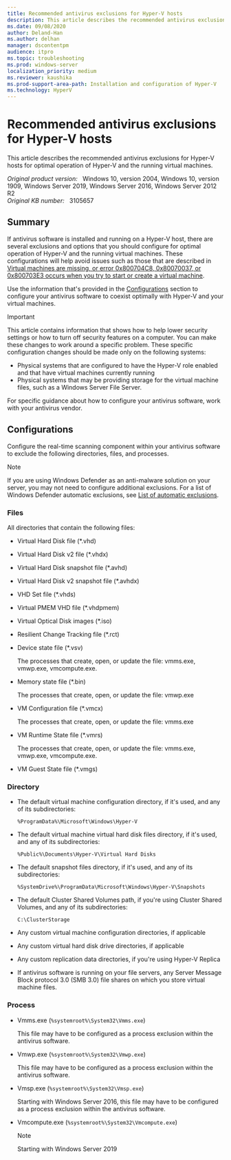 ```yaml
---
title: Recommended antivirus exclusions for Hyper-V hosts
description: This article describes the recommended antivirus exclusions for Hyper-V hosts for optimal operation of Hyper-V and the running virtual machines.
ms.date: 09/08/2020
author: Deland-Han
ms.author: delhan
manager: dscontentpm
audience: itpro
ms.topic: troubleshooting
ms.prod: windows-server
localization_priority: medium
ms.reviewer: kaushika
ms.prod-support-area-path: Installation and configuration of Hyper-V
ms.technology: HyperV
---
```

# Recommended antivirus exclusions for Hyper-V hosts

This article describes the recommended antivirus exclusions for Hyper-V hosts for optimal operation of Hyper-V and the running virtual machines.

_Original product version:_ &nbsp; Windows 10, version 2004, Windows 10, version 1909, Windows Server 2019, Windows Server 2016, Windows Server 2012 R2  
_Original KB number:_ &nbsp; 3105657

## Summary

If antivirus software is installed and running on a Hyper-V host, there are several exclusions and options that you should configure for optimal operation of Hyper-V and the running virtual machines. These configurations will help avoid issues such as those that are described in [Virtual machines are missing, or error 0x800704C8, 0x80070037, or 0x800703E3 occurs when you try to start or create a virtual machine](https://support.microsoft.com/help/961804).

Use the information that's provided in the [Configurations](#configurations) section to configure your antivirus software to coexist optimally with Hyper-V and your virtual machines.

> [!IMPORTANT]
> This article contains information that shows how to help lower security settings or how to turn off security features on a computer. You can make these changes to work around a specific problem. These specific configuration changes should be made only on the following systems:
>
> - Physical systems that are configured to have the Hyper-V role enabled and that have virtual machines currently running
> - Physical systems that may be providing storage for the virtual machine files, such as a Windows Server File Server.

For specific guidance about how to configure your antivirus software, work with your antivirus vendor.

## Configurations

Configure the real-time scanning component within your antivirus software to exclude the following directories, files, and processes.

> [!NOTE]
> If you are using Windows Defender as an anti-malware solution on your server, you may not need to configure additional exclusions. For a list of Windows Defender automatic exclusions, see [List of automatic exclusions](/windows/security/threat-protection/windows-defender-antivirus/configure-server-exclusions-windows-defender-antivirus#list-of-automatic-exclusions).

### Files

All directories that contain the following files:

- Virtual Hard Disk file (*.vhd)

- Virtual Hard Disk v2 file (*.vhdx)

- Virtual Hard Disk snapshot file (*.avhd)

- Virtual Hard Disk v2 snapshot file (*.avhdx)

- VHD Set file (*.vhds)

- Virtual PMEM VHD file (*.vhdpmem)

- Virtual Optical Disk images (*.iso)

- Resilient Change Tracking file (*.rct)
- Device state file (*.vsv)

    The processes that create, open, or update the file: vmms.exe, vmwp.exe, vmcompute.exe.

- Memory state file (*.bin)

    The processes that create, open, or update the file: vmwp.exe

- VM Configuration file (*.vmcx)

    The processes that create, open, or update the file: vmms.exe

- VM Runtime State file (*.vmrs)

    The processes that create, open, or update the file: vmms.exe, vmwp.exe, vmcompute.exe.

- VM Guest State file (*.vmgs)

### Directory

- The default virtual machine configuration directory, if it's used, and any of its subdirectories:

    `%ProgramData%\Microsoft\Windows\Hyper-V`

- The default virtual machine virtual hard disk files directory, if it's used, and any of its subdirectories: 

    `%Public%\Documents\Hyper-V\Virtual Hard Disks`

- The default snapshot files directory, if it's used, and any of its subdirectories:

    `%SystemDrive%\ProgramData\Microsoft\Windows\Hyper-V\Snapshots`

- The default Cluster Shared Volumes path, if you're using Cluster Shared Volumes, and any of its subdirectories:

    `C:\ClusterStorage`

- Any custom virtual machine configuration directories, if applicable

- Any custom virtual hard disk drive directories, if applicable

- Any custom replication data directories, if you're using Hyper-V Replica

- If antivirus software is running on your file servers, any Server Message Block protocol 3.0 (SMB 3.0) file shares on which you store virtual machine files.

### Process

- Vmms.exe (`%systemroot%\System32\Vmms.exe`)

    This file may have to be configured as a process exclusion within the antivirus software.

- Vmwp.exe (`%systemroot%\System32\Vmwp.exe`)

    This file may have to be configured as a process exclusion within the antivirus software.

- Vmsp.exe (`%systemroot%\System32\Vmsp.exe`)

    Starting with Windows Server 2016, this file may have to be configured as a process exclusion within the antivirus software.

- Vmcompute.exe (`%systemroot%\System32\Vmcompute.exe`)

    > [!NOTE]
    > Starting with Windows Server 2019
